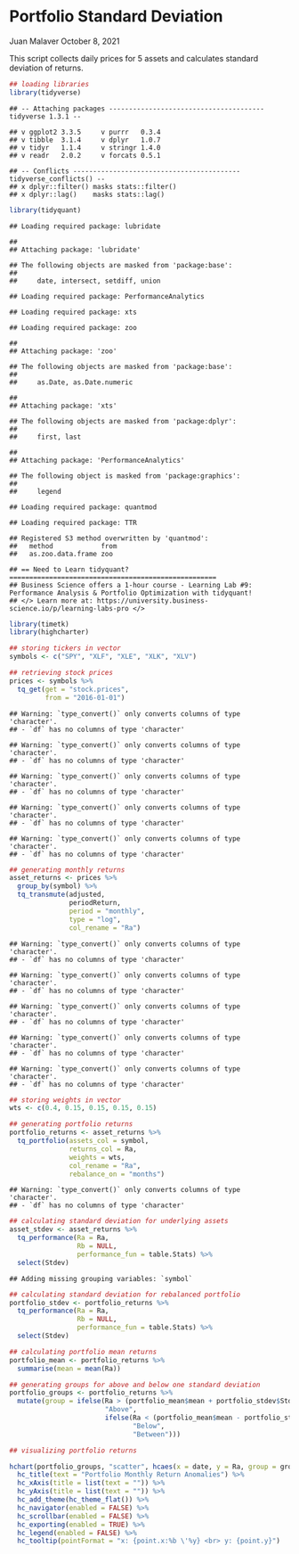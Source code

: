 Portfolio Standard Deviation
================
Juan Malaver
October 8, 2021

This script collects daily prices for 5 assets and calculates standard
deviation of returns.

``` r
## loading libraries
library(tidyverse)
```

    ## -- Attaching packages --------------------------------------- tidyverse 1.3.1 --

    ## v ggplot2 3.3.5     v purrr   0.3.4
    ## v tibble  3.1.4     v dplyr   1.0.7
    ## v tidyr   1.1.4     v stringr 1.4.0
    ## v readr   2.0.2     v forcats 0.5.1

    ## -- Conflicts ------------------------------------------ tidyverse_conflicts() --
    ## x dplyr::filter() masks stats::filter()
    ## x dplyr::lag()    masks stats::lag()

``` r
library(tidyquant)
```

    ## Loading required package: lubridate

    ## 
    ## Attaching package: 'lubridate'

    ## The following objects are masked from 'package:base':
    ## 
    ##     date, intersect, setdiff, union

    ## Loading required package: PerformanceAnalytics

    ## Loading required package: xts

    ## Loading required package: zoo

    ## 
    ## Attaching package: 'zoo'

    ## The following objects are masked from 'package:base':
    ## 
    ##     as.Date, as.Date.numeric

    ## 
    ## Attaching package: 'xts'

    ## The following objects are masked from 'package:dplyr':
    ## 
    ##     first, last

    ## 
    ## Attaching package: 'PerformanceAnalytics'

    ## The following object is masked from 'package:graphics':
    ## 
    ##     legend

    ## Loading required package: quantmod

    ## Loading required package: TTR

    ## Registered S3 method overwritten by 'quantmod':
    ##   method            from
    ##   as.zoo.data.frame zoo

    ## == Need to Learn tidyquant? ====================================================
    ## Business Science offers a 1-hour course - Learning Lab #9: Performance Analysis & Portfolio Optimization with tidyquant!
    ## </> Learn more at: https://university.business-science.io/p/learning-labs-pro </>

``` r
library(timetk)
library(highcharter)

## storing tickers in vector
symbols <- c("SPY", "XLF", "XLE", "XLK", "XLV")

## retrieving stock prices
prices <- symbols %>%
  tq_get(get = "stock.prices",
         from = "2016-01-01")
```

    ## Warning: `type_convert()` only converts columns of type 'character'.
    ## - `df` has no columns of type 'character'

    ## Warning: `type_convert()` only converts columns of type 'character'.
    ## - `df` has no columns of type 'character'

    ## Warning: `type_convert()` only converts columns of type 'character'.
    ## - `df` has no columns of type 'character'

    ## Warning: `type_convert()` only converts columns of type 'character'.
    ## - `df` has no columns of type 'character'

    ## Warning: `type_convert()` only converts columns of type 'character'.
    ## - `df` has no columns of type 'character'

``` r
## generating monthly returns
asset_returns <- prices %>%
  group_by(symbol) %>%
  tq_transmute(adjusted,
               periodReturn,
               period = "monthly",
               type = "log",
               col_rename = "Ra")
```

    ## Warning: `type_convert()` only converts columns of type 'character'.
    ## - `df` has no columns of type 'character'

    ## Warning: `type_convert()` only converts columns of type 'character'.
    ## - `df` has no columns of type 'character'

    ## Warning: `type_convert()` only converts columns of type 'character'.
    ## - `df` has no columns of type 'character'

    ## Warning: `type_convert()` only converts columns of type 'character'.
    ## - `df` has no columns of type 'character'

    ## Warning: `type_convert()` only converts columns of type 'character'.
    ## - `df` has no columns of type 'character'

``` r
## storing weights in vector
wts <- c(0.4, 0.15, 0.15, 0.15, 0.15)

## generating portfolio returns
portfolio_returns <- asset_returns %>%
  tq_portfolio(assets_col = symbol,
               returns_col = Ra,
               weights = wts,
               col_rename = "Ra",
               rebalance_on = "months")
```

    ## Warning: `type_convert()` only converts columns of type 'character'.
    ## - `df` has no columns of type 'character'

``` r
## calculating standard deviation for underlying assets
asset_stdev <- asset_returns %>%
  tq_performance(Ra = Ra,
                 Rb = NULL,
                 performance_fun = table.Stats) %>%
  select(Stdev)
```

    ## Adding missing grouping variables: `symbol`

``` r
## calculating standard deviation for rebalanced portfolio
portfolio_stdev <- portfolio_returns %>%
  tq_performance(Ra = Ra,
                 Rb = NULL,
                 performance_fun = table.Stats) %>%
  select(Stdev)

## calculating portfolio mean returns
portfolio_mean <- portfolio_returns %>%
  summarise(mean = mean(Ra))

## generating groups for above and below one standard deviation
portfolio_groups <- portfolio_returns %>%
  mutate(group = ifelse(Ra > (portfolio_mean$mean + portfolio_stdev$Stdev),
                        "Above",
                        ifelse(Ra < (portfolio_mean$mean - portfolio_stdev$Stdev),
                               "Below",
                               "Between")))

## visualizing portfolio returns
```

``` r
hchart(portfolio_groups, "scatter", hcaes(x = date, y = Ra, group = group)) %>%
  hc_title(text = "Portfolio Monthly Return Anomalies") %>%
  hc_xAxis(title = list(text = "")) %>%
  hc_yAxis(title = list(text = "")) %>%
  hc_add_theme(hc_theme_flat()) %>%
  hc_navigator(enabled = FALSE) %>%
  hc_scrollbar(enabled = FALSE) %>%
  hc_exporting(enabled = TRUE) %>%
  hc_legend(enabled = FALSE) %>%
  hc_tooltip(pointFormat = "x: {point.x:%b \'%y} <br> y: {point.y}")
```

<div id="htmlwidget-e2cb0e493462fe52628b" style="width:100%;height:500px;" class="highchart html-widget"></div>
<script type="application/json" data-for="htmlwidget-e2cb0e493462fe52628b">{"x":{"hc_opts":{"chart":{"reflow":true},"title":{"text":"Portfolio Monthly Return Anomalies"},"yAxis":{"title":{"text":""},"type":"linear"},"credits":{"enabled":false},"exporting":{"enabled":true},"boost":{"enabled":false},"plotOptions":{"series":{"label":{"enabled":false},"turboThreshold":0,"showInLegend":true},"treemap":{"layoutAlgorithm":"squarified"},"scatter":{"marker":{"symbol":"circle"}}},"series":[{"name":"Above","data":[{"date":"2016-03-31","Ra":0.0676227187879237,"x":1459382400000,"y":0.0676227187879237},{"date":"2019-01-31","Ra":0.0766442532241267,"x":1548892800000,"y":0.0766442532241267},{"date":"2019-06-28","Ra":0.0724610612529561,"x":1561680000000,"y":0.0724610612529561},{"date":"2020-04-30","Ra":0.13870380259661,"x":1588204800000,"y":0.13870380259661},{"date":"2020-11-30","Ra":0.129325061178629,"x":1606694400000,"y":0.129325061178629}],"type":"scatter"},{"name":"Below","data":[{"date":"2016-01-29","Ra":-0.0440886887708221,"x":1454025600000,"y":-0.0440886887708221},{"date":"2018-02-28","Ra":-0.043984247093432,"x":1519776000000,"y":-0.043984247093432},{"date":"2018-10-31","Ra":-0.0769641631795551,"x":1540944000000,"y":-0.0769641631795551},{"date":"2018-12-31","Ra":-0.102343538142006,"x":1546214400000,"y":-0.102343538142006},{"date":"2019-05-31","Ra":-0.0721367680168308,"x":1559260800000,"y":-0.0721367680168308},{"date":"2020-02-28","Ra":-0.097368650924342,"x":1582848000000,"y":-0.097368650924342},{"date":"2020-03-31","Ra":-0.171353101785379,"x":1585612800000,"y":-0.171353101785379},{"date":"2020-09-30","Ra":-0.0557044511789996,"x":1601424000000,"y":-0.0557044511789996}],"type":"scatter"},{"name":"Between","data":[{"date":"2016-02-29","Ra":-0.0105336573373762,"x":1456704000000,"y":-0.0105336573373762},{"date":"2016-04-29","Ra":0.0165407020934287,"x":1461888000000,"y":0.0165407020934287},{"date":"2016-05-31","Ra":0.0186222683064996,"x":1464652800000,"y":0.0186222683064996},{"date":"2016-06-30","Ra":-0.00023796925936681,"x":1467244800000,"y":-0.00023796925936681},{"date":"2016-07-29","Ra":0.0349418949630835,"x":1469750400000,"y":0.0349418949630835},{"date":"2016-08-31","Ra":0.00542288246805378,"x":1472601600000,"y":0.00542288246805378},{"date":"2016-09-30","Ra":0.00354686783157288,"x":1475193600000,"y":0.00354686783157288},{"date":"2016-10-31","Ra":-0.0192581608191674,"x":1477872000000,"y":-0.0192581608191674},{"date":"2016-11-30","Ra":0.0496752670633771,"x":1480464000000,"y":0.0496752670633771},{"date":"2016-12-30","Ra":0.0205555605920942,"x":1483056000000,"y":0.0205555605920942},{"date":"2017-01-31","Ra":0.0112238785386345,"x":1485820800000,"y":0.0112238785386345},{"date":"2017-02-28","Ra":0.0358366519242836,"x":1488240000000,"y":0.0358366519242836},{"date":"2017-03-31","Ra":-0.00366732419079963,"x":1490918400000,"y":-0.00366732419079963},{"date":"2017-04-28","Ra":0.00345728053075267,"x":1493337600000,"y":0.00345728053075267},{"date":"2017-05-31","Ra":0.0053714415355004,"x":1496188800000,"y":0.0053714415355004},{"date":"2017-06-30","Ra":0.0142600401912472,"x":1498780800000,"y":0.0142600401912472},{"date":"2017-07-31","Ra":0.02231715841208,"x":1501459200000,"y":0.02231715841208},{"date":"2017-08-31","Ra":-0.00271115931894084,"x":1504137600000,"y":-0.00271115931894084},{"date":"2017-09-29","Ra":0.0326157268373233,"x":1506643200000,"y":0.0326157268373233},{"date":"2017-10-31","Ra":0.0206188860564189,"x":1509408000000,"y":0.0206188860564189},{"date":"2017-11-30","Ra":0.0261571667752525,"x":1512000000000,"y":0.0261571667752525},{"date":"2017-12-29","Ra":0.0153191771583869,"x":1514505600000,"y":0.0153191771583869},{"date":"2018-01-31","Ra":0.0564642251037892,"x":1517356800000,"y":0.0564642251037892},{"date":"2018-03-29","Ra":-0.0250688541790306,"x":1522281600000,"y":-0.0250688541790306},{"date":"2018-04-30","Ra":0.0166809706836304,"x":1525046400000,"y":0.0166809706836304},{"date":"2018-05-31","Ra":0.0226671717271234,"x":1527724800000,"y":0.0226671717271234},{"date":"2018-06-29","Ra":0.00256071572799921,"x":1530230400000,"y":0.00256071572799921},{"date":"2018-07-31","Ra":0.0369668258191318,"x":1532995200000,"y":0.0369668258191318},{"date":"2018-08-31","Ra":0.0252312806593833,"x":1535673600000,"y":0.0252312806593833},{"date":"2018-09-28","Ra":0.00697375660334765,"x":1538092800000,"y":0.00697375660334765},{"date":"2018-11-30","Ra":0.0175626851846229,"x":1543536000000,"y":0.0175626851846229},{"date":"2019-02-28","Ra":0.0311307930590834,"x":1551312000000,"y":0.0311307930590834},{"date":"2019-03-29","Ra":0.0141538816182243,"x":1553817600000,"y":0.0141538816182243},{"date":"2019-04-30","Ra":0.0340277708848649,"x":1556582400000,"y":0.0340277708848649},{"date":"2019-07-31","Ra":0.00980613951694087,"x":1564531200000,"y":0.00980613951694087},{"date":"2019-08-30","Ra":-0.0302383734359145,"x":1567123200000,"y":-0.0302383734359145},{"date":"2019-09-30","Ra":0.0223422120344665,"x":1569801600000,"y":0.0223422120344665},{"date":"2019-10-31","Ra":0.0225100899696977,"x":1572480000000,"y":0.0225100899696977},{"date":"2019-11-29","Ra":0.0391675368808477,"x":1574985600000,"y":0.0391675368808477},{"date":"2019-12-31","Ra":0.0355668808460554,"x":1577750400000,"y":0.0355668808460554},{"date":"2020-01-31","Ra":-0.0198671305821397,"x":1580428800000,"y":-0.0198671305821397},{"date":"2020-05-29","Ra":0.0408644494746149,"x":1590710400000,"y":0.0408644494746149},{"date":"2020-06-30","Ra":0.0109609473393757,"x":1593475200000,"y":0.0109609473393757},{"date":"2020-07-31","Ra":0.0374209256763876,"x":1596153600000,"y":0.0374209256763876},{"date":"2020-08-31","Ra":0.0523631604687931,"x":1598832000000,"y":0.0523631604687931},{"date":"2020-10-30","Ra":-0.0309385299327278,"x":1604016000000,"y":-0.0309385299327278},{"date":"2020-12-31","Ra":0.0439797163492375,"x":1609372800000,"y":0.0439797163492375},{"date":"2021-01-29","Ra":-0.000475984895829007,"x":1611878400000,"y":-0.000475984895829007},{"date":"2021-02-26","Ra":0.0566739629601629,"x":1614297600000,"y":0.0566739629601629},{"date":"2021-03-31","Ra":0.0393349929286047,"x":1617148800000,"y":0.0393349929286047},{"date":"2021-04-30","Ra":0.0444330250250842,"x":1619740800000,"y":0.0444330250250842},{"date":"2021-05-28","Ra":0.0193159903045217,"x":1622160000000,"y":0.0193159903045217},{"date":"2021-06-30","Ra":0.0238609818877722,"x":1625011200000,"y":0.0238609818877722},{"date":"2021-07-30","Ra":0.00885557502614098,"x":1627603200000,"y":0.00885557502614098},{"date":"2021-08-31","Ra":0.0249025598394874,"x":1630368000000,"y":0.0249025598394874},{"date":"2021-09-30","Ra":-0.0271163018238065,"x":1632960000000,"y":-0.0271163018238065},{"date":"2021-10-07","Ra":0.0252308546507629,"x":1633564800000,"y":0.0252308546507629}],"type":"scatter"}],"xAxis":{"type":"datetime","title":{"text":""}},"navigator":{"enabled":false},"scrollbar":{"enabled":false},"legend":{"enabled":false},"tooltip":{"pointFormat":"x: {point.x:%b '%y} <br> y: {point.y}"}},"theme":{"colors":["#f1c40f","#2ecc71","#9b59b6","#e74c3c","#34495e","#3498db","#1abc9c","#f39c12","#d35400"],"chart":{"backgroundColor":"#ECF0F1"},"xAxis":{"gridLineDashStyle":"Dash","gridLineWidth":1,"gridLineColor":"#BDC3C7","lineColor":"#BDC3C7","minorGridLineColor":"#BDC3C7","tickColor":"#BDC3C7","tickWidth":1},"yAxis":{"gridLineDashStyle":"Dash","gridLineColor":"#BDC3C7","lineColor":"#BDC3C7","minorGridLineColor":"#BDC3C7","tickColor":"#BDC3C7","tickWidth":1},"legendBackgroundColor":"rgba(0, 0, 0, 0.5)","background2":"#505053","dataLabelsColor":"#B0B0B3","textColor":"#34495e","contrastTextColor":"#F0F0F3","maskColor":"rgba(255,255,255,0.3)"},"conf_opts":{"global":{"Date":null,"VMLRadialGradientURL":"http =//code.highcharts.com/list(version)/gfx/vml-radial-gradient.png","canvasToolsURL":"http =//code.highcharts.com/list(version)/modules/canvas-tools.js","getTimezoneOffset":null,"timezoneOffset":0,"useUTC":true},"lang":{"contextButtonTitle":"Chart context menu","decimalPoint":".","downloadJPEG":"Download JPEG image","downloadPDF":"Download PDF document","downloadPNG":"Download PNG image","downloadSVG":"Download SVG vector image","drillUpText":"Back to {series.name}","invalidDate":null,"loading":"Loading...","months":["January","February","March","April","May","June","July","August","September","October","November","December"],"noData":"No data to display","numericSymbols":["k","M","G","T","P","E"],"printChart":"Print chart","resetZoom":"Reset zoom","resetZoomTitle":"Reset zoom level 1:1","shortMonths":["Jan","Feb","Mar","Apr","May","Jun","Jul","Aug","Sep","Oct","Nov","Dec"],"thousandsSep":" ","weekdays":["Sunday","Monday","Tuesday","Wednesday","Thursday","Friday","Saturday"]}},"type":"chart","fonts":[],"debug":false},"evals":[],"jsHooks":[]}</script>
